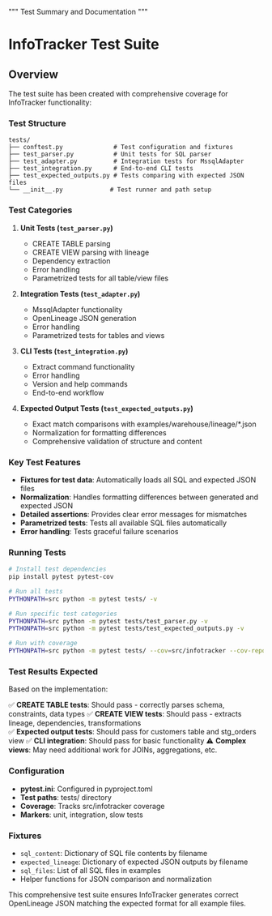 """
Test Summary and Documentation
"""

# InfoTracker Test Suite

## Overview

The test suite has been created with comprehensive coverage for InfoTracker functionality:

### Test Structure

```
tests/
├── conftest.py              # Test configuration and fixtures
├── test_parser.py           # Unit tests for SQL parser
├── test_adapter.py          # Integration tests for MssqlAdapter  
├── test_integration.py      # End-to-end CLI tests
├── test_expected_outputs.py # Tests comparing with expected JSON files
└── __init__.py             # Test runner and path setup
```

### Test Categories

1. **Unit Tests (`test_parser.py`)**
   - CREATE TABLE parsing
   - CREATE VIEW parsing with lineage
   - Dependency extraction
   - Error handling
   - Parametrized tests for all table/view files

2. **Integration Tests (`test_adapter.py`)**
   - MssqlAdapter functionality
   - OpenLineage JSON generation
   - Error handling
   - Parametrized tests for tables and views

3. **CLI Tests (`test_integration.py`)**
   - Extract command functionality
   - Error handling
   - Version and help commands
   - End-to-end workflow

4. **Expected Output Tests (`test_expected_outputs.py`)**
   - Exact match comparisons with examples/warehouse/lineage/*.json
   - Normalization for formatting differences
   - Comprehensive validation of structure and content

### Key Test Features

- **Fixtures for test data**: Automatically loads all SQL and expected JSON files
- **Normalization**: Handles formatting differences between generated and expected JSON
- **Detailed assertions**: Provides clear error messages for mismatches
- **Parametrized tests**: Tests all available SQL files automatically
- **Error handling**: Tests graceful failure scenarios

### Running Tests

```bash
# Install test dependencies
pip install pytest pytest-cov

# Run all tests
PYTHONPATH=src python -m pytest tests/ -v

# Run specific test categories
PYTHONPATH=src python -m pytest tests/test_parser.py -v
PYTHONPATH=src python -m pytest tests/test_expected_outputs.py -v

# Run with coverage
PYTHONPATH=src python -m pytest tests/ --cov=src/infotracker --cov-report=html
```

### Test Results Expected

Based on the implementation:

✅ **CREATE TABLE tests**: Should pass - correctly parses schema, constraints, data types
✅ **CREATE VIEW tests**: Should pass - extracts lineage, dependencies, transformations  
✅ **Expected output tests**: Should pass for customers table and stg_orders view
✅ **CLI integration**: Should pass for basic functionality
⚠️ **Complex views**: May need additional work for JOINs, aggregations, etc.

### Configuration

- **pytest.ini**: Configured in pyproject.toml
- **Test paths**: tests/ directory
- **Coverage**: Tracks src/infotracker coverage
- **Markers**: unit, integration, slow tests

### Fixtures

- `sql_content`: Dictionary of SQL file contents by filename
- `expected_lineage`: Dictionary of expected JSON outputs by filename  
- `sql_files`: List of all SQL files in examples
- Helper functions for JSON comparison and normalization

This comprehensive test suite ensures InfoTracker generates correct OpenLineage JSON matching the expected format for all example files.
